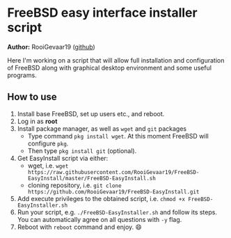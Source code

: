 # FreeBSD easy interface installer script

**Author:** RooiGevaar19 ([github](https://www.github.com/RooiGevaar19))

Here I'm working on a script that will allow full installation 
and configuration 
of FreeBSD along with graphical desktop environment 
and some useful programs.

## How to use

1. Install base FreeBSD, set up users etc., and reboot.
2. Log in as **root**
3. Install package manager, as well as `wget` and `git` packages
    - Type command `pkg install wget`. At this moment FreeBSD will configure `pkg`.
    - Then type `pkg install git` (optional).  
4. Get EasyInstall script via either:
    - wget, i.e. `wget https://raw.githubusercontent.com/RooiGevaar19/FreeBSD-EasyInstall/master/FreeBSD-EasyInstall.sh`
    - cloning repository, i.e. `git clone https://github.com/RooiGevaar19/FreeBSD-EasyInstall.git`
5. Add execute privileges to the obtained script, i.e. `chmod +x FreeBSD-EasyInstaller.sh`
6. Run your script, e.g. `./FreeBSD-EasyInstaller.sh`
   and follow its steps. You can automatically agree on all questions with `-y` flag.
7. Reboot with `reboot` command and enjoy. :smile:
